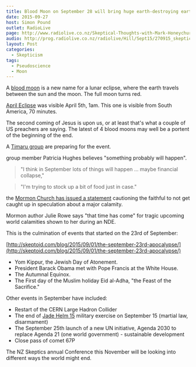 ```yaml
---
title: Blood Moon on September 28 will bring huge earth-destroying earthquakes
date: 2015-09-27
host: Simon Pound
outlet: RadioLive
page: http://www.radiolive.co.nz/Skeptical-Thoughts-with-Mark-Honeychurch/tabid/506/articleID/101151/Default.aspx
audio: http://prog.radiolive.co.nz/radiolive/Hill/Sept15/270915_skepticalthoughts.mp3
layout: Post
categories:
  - Skepticism
tags:
  - Pseudoscience
  - Moon
---
```


A [blood moon](http://www.express.co.uk/news/weird/584602/Rare-Blood-Moon-September-huge-earth-destroying-earthquakes-prophets-warn-USA-pope) is a new name for a lunar eclipse, where the earth travels between the sun and the moon. The full moon turns red.

<!-- more -->

[April Eclipse](http://rasnz.org.nz/in-the-sky/eclipses) was visible April 5th, 1am. This one is visible from South America, 70 minutes.

The second coming of Jesus is upon us, or at least that's what a couple of US preachers are saying. The latest of 4 blood moons may well be a portent of the beginning of the end.

A [Timaru group](http://www.stuff.co.nz/timaru-herald/news/71699115/september-blood-moon-sparks-fears-of-apocalyptic-event) are preparing for the event.

group member Patricia Hughes believes "something probably will happen".

> "I think in September lots of things will happen ... maybe financial collapse,"

> "I'm trying to stock up a bit of food just in case."

the [Mormon Church has issued a statement](http://www.stuff.co.nz/world/americas/72444838/blood-moon-seen-as-sign-of-end-times-by-some-mormons) cautioning the faithful to not get caught up in speculation about a major calamity.

Mormon author Julie Rowe says "that time has come" for tragic upcoming world calamities shown to her during an NDE.

This is the culmination of events that started on the 23rd of September:

[http://skeptoid.com/blog/2015/09/01/the-september-23rd-apocalypse/](http://skeptoid.com/blog/2015/09/01/the-september-23rd-apocalypse/)

- Yom Kippur, the Jewish Day of Atonement.
- President Barack Obama met with Pope Francis at the White House.
- The Autumnal Equinox.
- The First day of the Muslim holiday Eid al-Adha, "the Feast of the Sacrifice."

Other events in September have included:

- Restart of the CERN Large Hadron Collider
- The end of [Jade Helm 15](https://en.wikipedia.org/wiki/Jade_Helm_15_conspiracy_theories) military exercise on September 15 (martial law, disarmament)
- The September 25th launch of a new UN initiative, Agenda 2030 to replace Agenda 21 (one world government) - sustainable development
- Close pass of comet 67P

The NZ Skeptics annual Conference this November will be looking into different ways the world might end.
